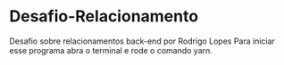 # Desafio-Relacionamento
Desafio sobre relacionamentos back-end por Rodrigo Lopes
Para iniciar esse programa abra o terminal e rode o comando yarn.
